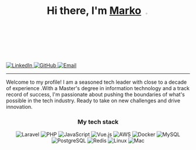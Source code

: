 <h1 align="center">Hi there, I'm <a href="https://www.linkedin.com/in/marko-dupor/" target="_blank">Marko</a> 
<img src="https://media.giphy.com/media/hvRJCLFzcasrR4ia7z/giphy.gif" width="3%">
</h1>

<p> 
  <a href="https://www.linkedin.com/in/marko-dupor/" target="_blank">
    <img alt="LinkedIn" src="https://img.shields.io/badge/-LinkedIn-0077B5?style=flat-square&logo=linkedin&logoColor=white" />
  </a>
  <a href="https://github.com/Norgul" target="_blank">
    <img alt="GitHub" src="https://img.shields.io/badge/-GitHub-181717?style=flat-square&logo=github&logoColor=white" />
  </a>
  <a href="mailto:marko.dupor@gmail.com" target="_blank">
    <img alt="Email" src="https://img.shields.io/badge/-Email-D14836?style=flat-square&logo=gmail&logoColor=white" />
  </a>
</p>

<hr>

Welcome to my profile! I am a seasoned tech leader with close to a decade of experience .With a Master's degree in
information technology and a track record of success, I'm passionate about pushing the boundaries of what's possible in
the tech industry. Ready to take on new challenges and drive innovation.

<h3 align="center">My tech stack</h3>
<p align="center">
  <img alt="Laravel" src="https://img.shields.io/badge/-Laravel-FF2D20?style=flat-square&logo=laravel&logoColor=white" />
  <img alt="PHP" src="https://img.shields.io/badge/-PHP-777BB4?style=flat-square&logo=php&logoColor=white" />
  <img alt="JavaScript" src="https://img.shields.io/badge/-JavaScript-F7DF1E?style=flat-square&logo=javascript&logoColor=white" />
  <img alt="Vue.js" src="https://img.shields.io/badge/-Vue.js-4FC08D?style=flat-square&logo=vue.js&logoColor=white" />
  <img alt="AWS" src="https://img.shields.io/badge/-AWS-232F3E?style=flat-square&logo=amazon-aws&logoColor=white" />
  <img alt="Docker" src="https://img.shields.io/badge/-Docker-2496ED?style=flat-square&logo=docker&logoColor=white" />
  <img alt="MySQL" src="https://img.shields.io/badge/-MySQL-4479A1?style=flat-square&logo=mysql&logoColor=white" />
  <img alt="PostgreSQL" src="https://img.shields.io/badge/-PostgreSQL-336791?style=flat-square&logo=postgresql&logoColor=white" />
  <img alt="Redis" src="https://img.shields.io/badge/-Redis-DC382D?style=flat-square&logo=redis&logoColor=white" />
  <img alt="Linux" src="https://img.shields.io/badge/-Linux-FCC624?style=flat-square&logo=linux&logoColor=white" />
  <img alt="Mac" src="https://img.shields.io/badge/-Mac-000000?style=flat-square&logo=apple&logoColor=white" />
</p>



